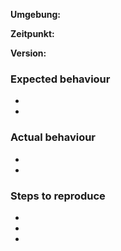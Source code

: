 **Umgebung:** 

**Zeitpunkt:** 

**Version:** 

### Expected behaviour
- 
-

### Actual behaviour
- 
-

### Steps to reproduce
- 
- 
- 


